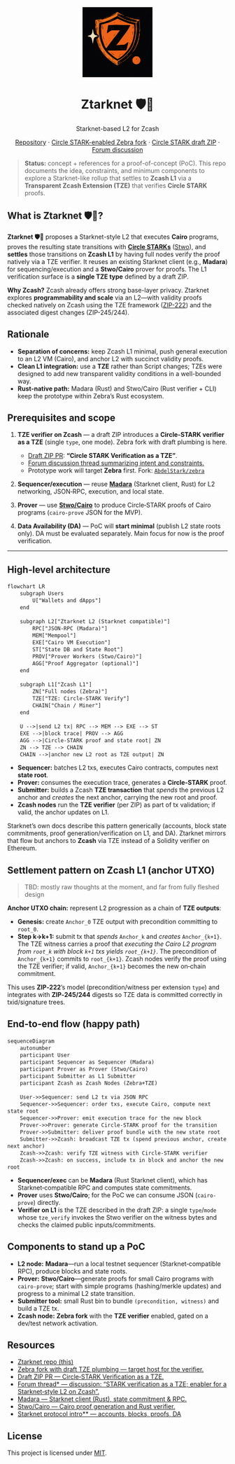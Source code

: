<div align="center">
  <img src="misc/img/ztarknet-logo.png" alt="Ztarknet logo" width="160" />
  <h1>Ztarknet 🛡️🐺 </h1>
  <p>Starknet-based L2 for Zcash</p>
  <p>
    <a href="https://github.com/AbdelStark/ztarknet">Repository</a> ·
    <a href="https://github.com/AbdelStark/zebra">Circle STARK-enabled Zebra fork</a> ·
    <a href="https://github.com/zcash/zips/pull/1107">Circle STARK draft ZIP</a> ·
    <a href="https://forum.zcashcommunity.com/t/stark-verification-as-a-transparent-zcash-extension-tze-i-e-enabler-for-a-starknet-style-l2-on-zcash/52486/15">Forum discussion</a>
  </p>
</div>

> **Status:** concept + references for a proof-of-concept (PoC). This repo documents the idea, constraints, and minimum components to explore a Starknet-like rollup that settles to **Zcash L1** via a **Transparent Zcash Extension (TZE)** that verifies **Circle STARK** proofs.

## What is Ztarknet 🛡️🐺?

**Ztarknet 🛡️🐺** proposes a Starknet-style L2 that executes **Cairo** programs, proves the resulting state transitions with [**Circle STARKs**](https://eprint.iacr.org/2024/278) ([Stwo](https://github.com/starkware-libs/stwo-cairo)), and **settles** those transitions on **Zcash L1** by having full nodes verify the proof natively via a TZE verifier. It reuses an existing Starknet client (e.g., **Madara**) for sequencing/execution and a **Stwo/Cairo** prover for proofs. The L1 verification surface is a **single TZE type** defined by a draft ZIP.

**Why Zcash?** Zcash already offers strong base-layer privacy. Ztarknet explores **programmability and scale** via an L2—with validity proofs checked natively on Zcash using the TZE framework ([ZIP-222](https://zips.z.cash/zip-0222)) and the associated digest changes (ZIP-245/244).

## Rationale

- **Separation of concerns:** keep Zcash L1 minimal, push general execution to an L2 VM (Cairo), and anchor L2 with succinct validity proofs.
- **Clean L1 integration:** use a **TZE** rather than Script changes; TZEs were designed to add new transparent validity conditions in a well-bounded way.
- **Rust-native path:** Madara (Rust) and Stwo/Cairo (Rust verifier + CLI) keep the prototype within Zebra’s Rust ecosystem.

## Prerequisites and scope

1. **TZE verifier on Zcash** — a draft ZIP introduces a **Circle‑STARK verifier as a TZE** (single `type`, one mode). Zebra fork with draft plumbing is here.

   - [Draft ZIP PR](https://github.com/zcash/zips/pull/1107): **“Circle STARK Verification as a TZE”**.
   - [Forum discussion thread summarizing intent and constraints.](https://forum.zcashcommunity.com/t/stark-verification-as-a-transparent-zcash-extension-tze-i-e-enabler-for-a-starknet-style-l2-on-zcash/52486/15)
   - Prototype work will target **Zebra** first. Fork: [`AbdelStark/zebra`](https://github.com/AbdelStark/zebra)

2. **Sequencer/execution** — reuse [**Madara**](https://github.com/madara-alliance/madara) (Starknet client, Rust) for L2 networking, JSON‑RPC, execution, and local state.

3. **Prover** — use [**Stwo/Cairo**](https://github.com/starkware-libs/stwo-cairo) to produce Circle‑STARK proofs of Cairo programs (`cairo-prove` JSON for the MVP).

4. **Data Availability (DA)** — PoC will **start minimal** (publish L2 state roots only). DA must be evaluated separately. Main focus for now is the proof verification.

---

## High‑level architecture

```mermaid
flowchart LR
    subgraph Users
        U["Wallets and dApps"]
    end

    subgraph L2["Ztarknet L2 (Starknet compatible)"]
        RPC["JSON-RPC (Madara)"]
        MEM["Mempool"]
        EXE["Cairo VM Execution"]
        ST["State DB and State Root"]
        PROV["Prover Workers (Stwo/Cairo)"]
        AGG["Proof Aggregator (optional)"]
    end

    subgraph L1["Zcash L1"]
        ZN["Full nodes (Zebra)"]
        TZE["TZE: Circle-STARK Verify"]
        CHAIN["Chain / Miner"]
    end

    U -->|send L2 tx| RPC --> MEM --> EXE --> ST
    EXE -->|block trace| PROV --> AGG
    AGG -->|Circle-STARK proof and state root| ZN
    ZN --> TZE --> CHAIN
    CHAIN -->|anchor new L2 root as TZE output| ZN
```

- **Sequencer:** batches L2 txs, executes Cairo contracts, computes next **state root**.
- **Prover:** consumes the execution trace, generates a **Circle‑STARK** proof.
- **Submitter:** builds a Zcash **TZE transaction** that _spends_ the previous L2 anchor and _creates_ the next anchor, carrying the new root and proof.
- **Zcash nodes** run the **TZE verifier** (per ZIP) as part of tx validation; if valid, the anchor updates on L1.

Starknet’s own docs describe this pattern generically (accounts, block state commitments, proof generation/verification on L1, and DA). Ztarknet mirrors that flow but anchors to **Zcash** via TZE instead of a Solidity verifier on Ethereum.

## Settlement pattern on Zcash L1 (anchor UTXO)

> TBD: mostly raw thoughts at the moment, and far from fully fleshed design

**Anchor UTXO chain:** represent L2 progression as a chain of **TZE outputs**:

- **Genesis:** create `Anchor_0` TZE output with precondition committing to `root_0`.
- **Step k→k+1:** submit tx that _spends_ `Anchor_k` and _creates_ `Anchor_{k+1}`.
  The TZE witness carries a proof that _executing the Cairo L2 program from `root_k` with block `k+1` txs yields `root_{k+1}`_. The precondition of `Anchor_{k+1}` commits to `root_{k+1}`.
  Zcash nodes verify the proof using the TZE verifier; if valid, `Anchor_{k+1}` becomes the new on‑chain commitment.

This uses **ZIP‑222**’s model (precondition/witness per extension `type`) and integrates with **ZIP‑245/244** digests so TZE data is committed correctly in txid/signature trees.

## End‑to‑end flow (happy path)

```mermaid
sequenceDiagram
    autonumber
    participant User
    participant Sequencer as Sequencer (Madara)
    participant Prover as Prover (Stwo/Cairo)
    participant Submitter as L1 Submitter
    participant Zcash as Zcash Nodes (Zebra+TZE)

    User->>Sequencer: send L2 tx via JSON RPC
    Sequencer->>Sequencer: order txs, execute Cairo, compute next state root
    Sequencer->>Prover: emit execution trace for the new block
    Prover->>Prover: generate Circle-STARK proof for the transition
    Prover->>Submitter: deliver proof bundle with the new state root
    Submitter->>Zcash: broadcast TZE tx (spend previous anchor, create next anchor)
    Zcash->>Zcash: verify TZE witness with Circle-STARK verifier
    Zcash->>Zcash: on success, include tx in block and anchor the new root
```

- **Sequencer/exec** can be **Madara** (Rust Starknet client), which has Starknet‑compatible RPC and computes state commitments.
- **Prover** uses **Stwo/Cairo**; for the PoC we can consume JSON (`cairo-prove`) directly.
- **Verifier on L1** is the TZE described in the draft ZIP: a single `type`/`mode` whose `tze_verify` invokes the Stwo verifier on the witness bytes and checks the claimed public inputs/commitments.

## Components to stand up a PoC

- **L2 node:** **Madara**—run a local testnet sequencer (Starknet‑compatible RPC), produce blocks and state roots.
- **Prover:** **Stwo/Cairo**—generate proofs for small Cairo programs with `cairo-prove`; start with simple programs (hashing/merkle updates) and progress to a minimal L2 state transition.
- **Submitter tool:** small Rust bin to bundle `(precondition, witness)` and build a TZE tx.
- **Zcash node:** **Zebra fork** with the **TZE verifier** enabled, gated on a dev/test network activation.

## Resources

- [Ztarknet repo (this)](https://github.com/AbdelStark/ztarknet)
- [Zebra fork with draft TZE plumbing — target host for the verifier.](https://github.com/AbdelStark/zebra)
- [Draft ZIP PR — Circle‑STARK Verification as a TZE.](https://github.com/zcash/zips/pull/1107)
- [Forum thread* — discussion: “STARK verification as a TZE; enabler for a Starknet‑style L2 on Zcash”.](https://forum.zcashcommunity.com/t/stark-verification-as-a-transparent-zcash-extension-tze-i-e-enabler-for-a-starknet-style-l2-on-zcash/52486/15)
- [Madara — Starknet client (Rust), state commitment & RPC.](https://github.com/madara-alliance/madara)
- [Stwo/Cairo — Cairo proof generation and Rust verifier.](https://github.com/starkware-libs/stwo-cairo)
- [Starknet protocol intro** — accounts, blocks, proofs, DA](https://docs.starknet.io/learn/protocol/intro)

## License

This project is licensed under [MIT](LICENSE).
